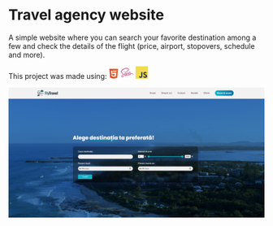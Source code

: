 # Travel agency website

A simple website where you can search your favorite destination among a few and check the details of the flight (price, airport, stopovers, schedule and more).
<p>This project was made using: <img src="https://raw.githubusercontent.com/devicons/devicon/master/icons/html5/html5-original.svg" width="20"/>
 <img src="https://raw.githubusercontent.com/devicons/devicon/master/icons/sass/sass-original.svg" width="25"/>
 <img src="https://raw.githubusercontent.com/devicons/devicon/master/icons/javascript/javascript-original.svg" width="25"/>
</p>

![Overview photo1](src/design/photo1.png)



 
